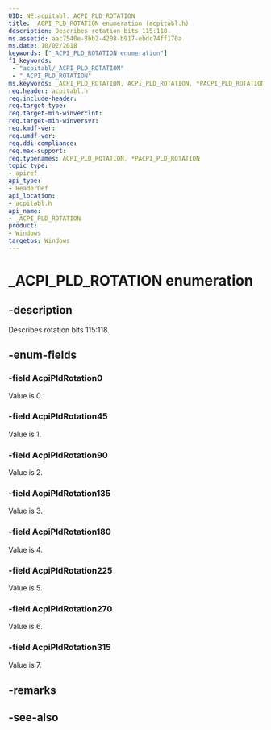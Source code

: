 ```yaml
---
UID: NE:acpitabl._ACPI_PLD_ROTATION
title: _ACPI_PLD_ROTATION enumeration (acpitabl.h)
description: Describes rotation bits 115:118.
ms.assetid: aac7540e-8bb2-4208-b917-ebdc74ff170a
ms.date: 10/02/2018
keywords: ["_ACPI_PLD_ROTATION enumeration"]
f1_keywords:
 - "acpitabl/_ACPI_PLD_ROTATION"
 - "_ACPI_PLD_ROTATION"
ms.keywords: _ACPI_PLD_ROTATION, ACPI_PLD_ROTATION, *PACPI_PLD_ROTATION, AcpiPldRotation
req.header: acpitabl.h
req.include-header:
req.target-type:
req.target-min-winverclnt:
req.target-min-winversvr:
req.kmdf-ver:
req.umdf-ver:
req.ddi-compliance:
req.max-support:
req.typenames: ACPI_PLD_ROTATION, *PACPI_PLD_ROTATION
topic_type: 
- apiref
api_type: 
- HeaderDef
api_location: 
- acpitabl.h
api_name: 
- _ACPI_PLD_ROTATION
product:
- Windows
targetos: Windows
---
```


# _ACPI_PLD_ROTATION enumeration

## -description

Describes rotation bits 115:118.

## -enum-fields

### -field AcpiPldRotation0 

Value is 0.

### -field AcpiPldRotation45 

Value is 1.

### -field AcpiPldRotation90 

Value is 2.

### -field AcpiPldRotation135 

Value is 3.

### -field AcpiPldRotation180 

Value is 4.

### -field AcpiPldRotation225 

Value is 5.

### -field AcpiPldRotation270 

Value is 6.

### -field AcpiPldRotation315 

Value is 7.


## -remarks

## -see-also
